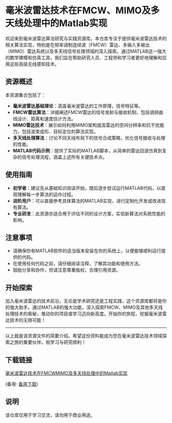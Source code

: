 # 毫米波雷达技术在FMCW、MIMO及多天线处理中的Matlab实现

欢迎来到毫米波雷达算法研究与实践资源库。本仓库专注于提供毫米波雷达技术的相关算法实现，特别是在频率调制连续波（FMCW）雷达、多输入多输出（MIMO）雷达系统以及多天线信号处理领域的深入探索。通过MATLAB这一强大的数学建模和仿真工具，我们旨在帮助研究人员、工程师和学习者更好地理解和应用这些高级无线感知技术。

## 资源概述

本资源集合包括了：

- **毫米波雷达基础理论**：涵盖毫米波雷达的工作原理，信号特征等。
- **FMCW雷达算法**：详细阐述FMCW雷达的信号发射与接收机制，包括调频曲线设计、距离和速度估计方法。
- **MIMO雷达技术**：展示如何利用MIMO架构提高雷达的空间分辨率和抗干扰能力，包括波束成形、目标定位的算法实现。
- **多天线处理算法**：讨论不同天线布局下的信号合成策略，优化信号接收与处理的性能。
- **MATLAB代码示例**：提供了实际的MATLAB脚本，从简单的雷达回波仿真到复杂的信号处理流程，涵盖上述所有关键技术点。

## 使用指南

- **初学者**：建议先从基础知识阅读开始，随后逐步尝试运行MATLAB代码，以直观理解每一步算法的运作过程。
- **进阶用户**：可以直接参考具体算法的MATLAB实现，进行定制化开发或改进现有算法。
- **专业研发**：此资源亦适合用于评估不同的设计方案，实验新算法对系统性能的影响。

## 注意事项

- 请确保你有MATLAB软件的适当版本安装在你的系统上，以便能够顺利运行提供的代码。
- 在使用任何代码之前，请仔细阅读注释，了解其功能和使用方法。
- 鼓励分享和协作，但请注意尊重版权，合理引用资源。

## 开始探索

加入毫米波雷达的技术前沿，无论是学术研究还是工程实践，这个资源库都将是你的强大助手。通过MATLAB的强大功能，深入探索FMCW、MIMO及其他多天线处理技术的奥秘，推动你的项目或学习迈向新高度。开始你的旅程，挖掘毫米波雷达技术的无限可能！

---

以上就是该资源文件的简要介绍。希望这份资料能成为您在毫米波雷达技术领域探索之旅的重要伙伴。祝学习与研究顺利！

## 下载链接
[毫米波雷达技术在FMCWMIMO及多天线处理中的Matlab实现](https://pan.quark.cn/s/d4c0e35069e9) 

(备用: [备用下载](https://pan.baidu.com/s/1FcEyKxfzWsoYoGkwX41Lew?pwd=1234))

## 说明

该仓库仅用于学习交流，请勿用于商业用途。
